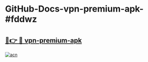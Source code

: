 # GitHub-Docs-vpn-premium-apk-#fddwz

# <h2><a href="https://andorid.site?title=vpn-premium-apk&ref=07A">🔗👉 🔴 vpn-premium-apk</a></h2>

[![acn](https://github.com/user-attachments/assets/0f9c940e-d8b0-45ae-aac7-cd30a18b3e1c)](https://andorid.site?title=vpn-premium-apk&ref=07A)

